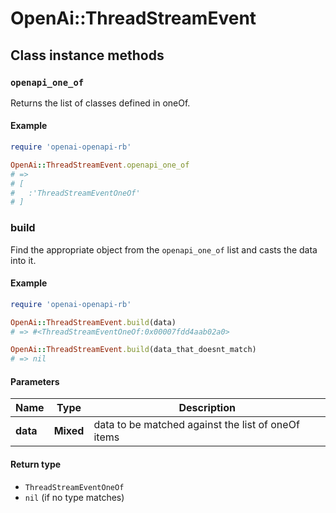 # OpenAi::ThreadStreamEvent

## Class instance methods

### `openapi_one_of`

Returns the list of classes defined in oneOf.

#### Example

```ruby
require 'openai-openapi-rb'

OpenAi::ThreadStreamEvent.openapi_one_of
# =>
# [
#   :'ThreadStreamEventOneOf'
# ]
```

### build

Find the appropriate object from the `openapi_one_of` list and casts the data into it.

#### Example

```ruby
require 'openai-openapi-rb'

OpenAi::ThreadStreamEvent.build(data)
# => #<ThreadStreamEventOneOf:0x00007fdd4aab02a0>

OpenAi::ThreadStreamEvent.build(data_that_doesnt_match)
# => nil
```

#### Parameters

| Name | Type | Description |
| ---- | ---- | ----------- |
| **data** | **Mixed** | data to be matched against the list of oneOf items |

#### Return type

- `ThreadStreamEventOneOf`
- `nil` (if no type matches)

